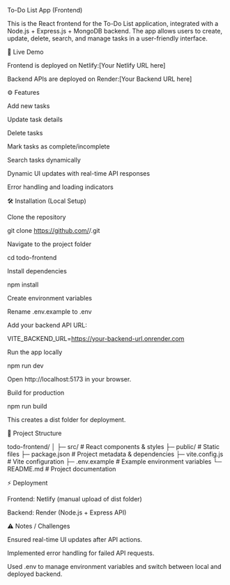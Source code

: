 To-Do List App (Frontend)

This is the React frontend for the To-Do List application, integrated with a Node.js + Express.js + MongoDB backend. The app allows users to create, update, delete, search, and manage tasks in a user-friendly interface.

🔗 Live Demo

Frontend is deployed on Netlify:[Your Netlify URL here]

Backend APIs are deployed on Render:[Your Backend URL here]

⚙️ Features

Add new tasks

Update task details

Delete tasks

Mark tasks as complete/incomplete

Search tasks dynamically

Dynamic UI updates with real-time API responses

Error handling and loading indicators

🛠 Installation (Local Setup)

Clone the repository

git clone https://github.com/<YOUR-USERNAME>/<REPO>.git

Navigate to the project folder

cd todo-frontend

Install dependencies

npm install

Create environment variables

Rename .env.example to .env

Add your backend API URL:

VITE_BACKEND_URL=https://your-backend-url.onrender.com

Run the app locally

npm run dev

Open http://localhost:5173 in your browser.

Build for production

npm run build

This creates a dist folder for deployment.

📝 Project Structure

todo-frontend/
│
├─ src/                 # React components & styles
├─ public/              # Static files
├─ package.json         # Project metadata & dependencies
├─ vite.config.js       # Vite configuration
├─ .env.example         # Example environment variables
└─ README.md            # Project documentation

⚡ Deployment

Frontend: Netlify (manual upload of dist folder)

Backend: Render (Node.js + Express API)

⚠️ Notes / Challenges

Ensured real-time UI updates after API actions.

Implemented error handling for failed API requests.

Used .env to manage environment variables and switch between local and deployed backend.

